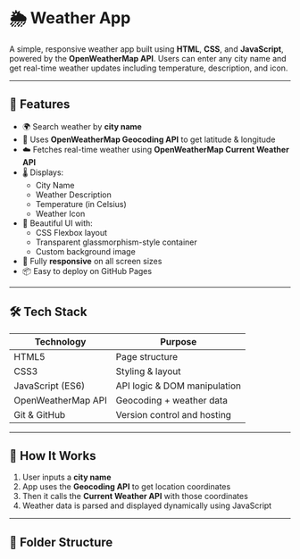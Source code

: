 # 🌦 Weather App

A simple, responsive weather app built using **HTML**, **CSS**, and **JavaScript**, powered by the **OpenWeatherMap API**. Users can enter any city name and get real-time weather updates including temperature, description, and icon.

---

## 🚀 Features

- 🌍 Search weather by **city name**
- 📍 Uses **OpenWeatherMap Geocoding API** to get latitude & longitude
- ☁️ Fetches real-time weather using **OpenWeatherMap Current Weather API**
- 🌡 Displays:
  - City Name
  - Weather Description
  - Temperature (in Celsius)
  - Weather Icon
- 🎨 Beautiful UI with:
  - CSS Flexbox layout
  - Transparent glassmorphism-style container
  - Custom background image
- 📱 Fully **responsive** on all screen sizes
- 📦 Easy to deploy on GitHub Pages

---

## 🛠 Tech Stack

| Technology        | Purpose                         |
|-------------------|----------------------------------|
| HTML5             | Page structure                   |
| CSS3              | Styling & layout                 |
| JavaScript (ES6)  | API logic & DOM manipulation     |
| OpenWeatherMap API| Geocoding + weather data         |
| Git & GitHub      | Version control and hosting      |

---

## 🔧 How It Works

1. User inputs a **city name**
2. App uses the **Geocoding API** to get location coordinates
3. Then it calls the **Current Weather API** with those coordinates
4. Weather data is parsed and displayed dynamically using JavaScript

---

## 📁 Folder Structure

